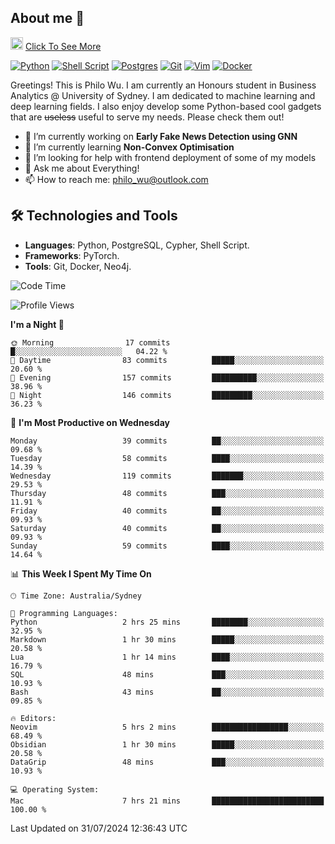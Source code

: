 ## About me 🤗

<a href="#"><img src="https://media.giphy.com/media/hvRJCLFzcasrR4ia7z/giphy.gif" width="20px" height="20px"></a> [Click To See More](https://codeboyphilo.github.io)

[![Python](https://img.shields.io/badge/python-3670A0?style=for-the-badge&logo=python&logoColor=ffdd54)](#)
[![Shell Script](https://img.shields.io/badge/shell_script-%23121011.svg?style=for-the-badge&logo=gnu-bash&logoColor=white)](#)
[![Postgres](https://img.shields.io/badge/postgres-%23316192.svg?style=for-the-badge&logo=postgresql&logoColor=white)](#)
[![Git](https://img.shields.io/badge/git-%23F05033.svg?style=for-the-badge&logo=git&logoColor=white)](#)
[![Vim](https://img.shields.io/badge/VIM-%2311AB00.svg?style=for-the-badge&logo=vim&logoColor=white)](#)
[![Docker](https://img.shields.io/badge/docker-%230db7ed.svg?style=for-the-badge&logo=docker&logoColor=white)](#)

Greetings! This is Philo Wu. I am currently an Honours student in Business Analytics \@ University of Sydney. I am dedicated to machine learning and deep learning fields. I also enjoy develop some Python-based cool gadgets that are ~~useless~~ useful to serve my needs. Please check them out!

- 🔭 I’m currently working on **Early Fake News Detection using GNN**
- 🌱 I’m currently learning **Non-Convex Optimisation**
- 🤔 I’m looking for help with frontend deployment of some of my models
- 💬 Ask me about Everything!
- 📫 How to reach me: philo_wu@outlook.com

## 🛠 Technologies and Tools
- **Languages**: Python, PostgreSQL, Cypher, Shell Script.
- **Frameworks**: PyTorch.
- **Tools**: Git, Docker, Neo4j.

<!--START_SECTION:waka-->
![Code Time](http://img.shields.io/badge/Code%20Time-351%20hrs%2056%20mins-blue)

![Profile Views](http://img.shields.io/badge/Profile%20Views-0-blue)

**I'm a Night 🦉** 

```text
🌞 Morning                17 commits          █░░░░░░░░░░░░░░░░░░░░░░░░   04.22 % 
🌆 Daytime                83 commits          █████░░░░░░░░░░░░░░░░░░░░   20.60 % 
🌃 Evening                157 commits         ██████████░░░░░░░░░░░░░░░   38.96 % 
🌙 Night                  146 commits         █████████░░░░░░░░░░░░░░░░   36.23 % 
```
📅 **I'm Most Productive on Wednesday** 

```text
Monday                   39 commits          ██░░░░░░░░░░░░░░░░░░░░░░░   09.68 % 
Tuesday                  58 commits          ████░░░░░░░░░░░░░░░░░░░░░   14.39 % 
Wednesday                119 commits         ███████░░░░░░░░░░░░░░░░░░   29.53 % 
Thursday                 48 commits          ███░░░░░░░░░░░░░░░░░░░░░░   11.91 % 
Friday                   40 commits          ██░░░░░░░░░░░░░░░░░░░░░░░   09.93 % 
Saturday                 40 commits          ██░░░░░░░░░░░░░░░░░░░░░░░   09.93 % 
Sunday                   59 commits          ████░░░░░░░░░░░░░░░░░░░░░   14.64 % 
```


📊 **This Week I Spent My Time On** 

```text
🕑︎ Time Zone: Australia/Sydney

💬 Programming Languages: 
Python                   2 hrs 25 mins       ████████░░░░░░░░░░░░░░░░░   32.95 % 
Markdown                 1 hr 30 mins        █████░░░░░░░░░░░░░░░░░░░░   20.58 % 
Lua                      1 hr 14 mins        ████░░░░░░░░░░░░░░░░░░░░░   16.79 % 
SQL                      48 mins             ███░░░░░░░░░░░░░░░░░░░░░░   10.93 % 
Bash                     43 mins             ██░░░░░░░░░░░░░░░░░░░░░░░   09.85 % 

🔥 Editors: 
Neovim                   5 hrs 2 mins        █████████████████░░░░░░░░   68.49 % 
Obsidian                 1 hr 30 mins        █████░░░░░░░░░░░░░░░░░░░░   20.58 % 
DataGrip                 48 mins             ███░░░░░░░░░░░░░░░░░░░░░░   10.93 % 

💻 Operating System: 
Mac                      7 hrs 21 mins       █████████████████████████   100.00 % 
```


 Last Updated on 31/07/2024 12:36:43 UTC
<!--END_SECTION:waka-->
